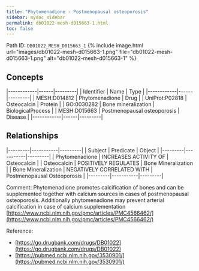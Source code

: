 ```yaml
---
title: "Phytomenadione - Postmenopausal osteoporosis"
sidebar: mydoc_sidebar
permalink: db01022-mesh-d015663-1.html
toc: false 
---
```



Path ID: `DB01022_MESH_D015663_1`
{% include image.html url="images/db01022-mesh-d015663-1.png" file="db01022-mesh-d015663-1.png" alt="db01022-mesh-d015663-1" %}

## Concepts

|------------|------|---------|
| Identifier | Name | Type    |
|------------|------|---------|
| MESH:D014812 | Phytomenadione | Drug |
| UniProt:P02818 | Osteocalcin | Protein |
| GO:0030282 | Bone mineralization | BiologicalProcess |
| MESH:D015663 | Postmenopausal osteoporosis | Disease |
|------------|------|---------|

## Relationships

|---------|-----------|---------|
| Subject | Predicate | Object  |
|---------|-----------|---------|
| Phytomenadione | INCREASES ACTIVITY OF | Osteocalcin |
| Osteocalcin | POSITIVELY REGULATES | Bone Mineralization |
| Bone Mineralization | NEGATIVELY CORRELATED WITH | Postmenopausal Osteoporosis |
|---------|-----------|---------|

Comment: Phytomenadione promotes calcification of bones and can be supplemented together with calcium sources in cases of postmenopausal osteoporosis. Additionally phytomenadione may prevent arterial calcification in case of calcium supplementation [https://www.ncbi.nlm.nih.gov/pmc/articles/PMC4566462/](https://www.ncbi.nlm.nih.gov/pmc/articles/PMC4566462/)

Reference: 
  - [https://go.drugbank.com/drugs/DB01022](https://go.drugbank.com/drugs/DB01022)
  - [https://pubmed.ncbi.nlm.nih.gov/3530901/](https://pubmed.ncbi.nlm.nih.gov/3530901/)
